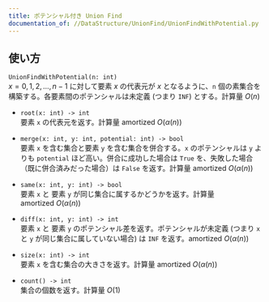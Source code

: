 ```yaml
---
title: ポテンシャル付き Union Find
documentation_of: //DataStructure/UnionFind/UnionFindWithPotential.py
---
```


## 使い方
`UnionFindWithPotential(n: int)`  
$x = 0, 1, 2, \dots, n - 1$ に対して要素 $x$ の代表元が $x$ となるように、`n` 個の素集合を構築する。各要素間のポテンシャルは未定義 (つまり `INF`) とする。計算量 $O(n)$

- `root(x: int) -> int`  
要素 `x` の代表元を返す。計算量 $\mathrm{amortized}\ O(\alpha (n))$

- `merge(x: int, y: int, potential: int) -> bool`  
要素 `x` を含む集合と要素 `y` を含む集合を併合する。`x` のポテンシャルは `y` よりも `potential` ほど高い。併合に成功した場合は `True` を、失敗した場合（既に併合済みだった場合）は `False` を返す。計算量 $\mathrm{amortized}\ O(\alpha (n))$

- `same(x: int, y: int) -> bool`  
要素 `x` と 要素 `y` が同じ集合に属するかどうかを返す。計算量 $\mathrm{amortized}\ O(\alpha (n))$

- `diff(x: int, y: int) -> int`  
要素 `x` と 要素 `y` のポテンシャル差を返す。ポテンシャルが未定義 (つまり `x` と `y` が同じ集合に属していない場合) は `INF` を返す。$\mathrm{amortized}\ O(\alpha (n))$

- `size(x: int) -> int`  
要素 `x` を含む集合の大きさを返す。計算量 $\mathrm{amortized}\ O(\alpha (n))$

- `count() -> int`  
集合の個数を返す。計算量 $O(1)$
